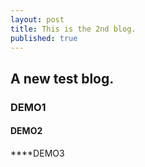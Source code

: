 ```yaml
---
layout: post
title: This is the 2nd blog.
published: true
---
```

## A new test blog.

### DEMO1

#### DEMO2

****DEMO3
